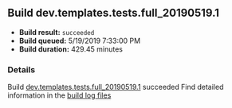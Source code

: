 ## Build dev.templates.tests.full_20190519.1
- **Build result:** `succeeded`
- **Build queued:** 5/19/2019 7:33:00 PM
- **Build duration:** 429.45 minutes
### Details
Build [dev.templates.tests.full_20190519.1](https://winappstudio.visualstudio.com/web/build.aspx?pcguid=a4ef43be-68ce-4195-a619-079b4d9834c2&builduri=vstfs%3a%2f%2f%2fBuild%2fBuild%2f27994) succeeded
Find detailed information in the [build log files](https://uwpctdiags.blob.core.windows.net/buildlogs/dev.templates.tests.full_20190519.1_logs.zip)
